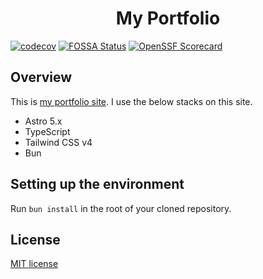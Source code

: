 <div align="center">
  <h1>My Portfolio</h1>
</div>

[![codecov](https://codecov.io/gh/roottool/portfolio/branch/main/graph/badge.svg?token=2A3TNPORX3)](https://codecov.io/gh/roottool/portfolio)
[![FOSSA Status](https://app.fossa.com/api/projects/git%2Bgithub.com%2Froottool%2Fportfolio.svg?type=shield)](https://app.fossa.com/projects/git%2Bgithub.com%2Froottool%2Fportfolio?ref=badge_shield)
[![OpenSSF Scorecard](https://api.securityscorecards.dev/projects/github.com/roottool/portfolio/badge)](https://api.securityscorecards.dev/projects/github.com/roottool/portfolio)

## Overview

This is [my portfolio site](https://roottool.vercel.app). I use the below stacks on this site.

- Astro 5.x
- TypeScript
- Tailwind CSS v4
- Bun

## Setting up the environment

Run `bun install` in the root of your cloned repository.

## License

[MIT license](LICENSE)
